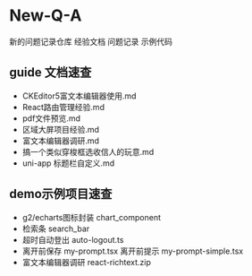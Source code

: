 # New-Q-A
新的问题记录仓库 经验文档 问题记录 示例代码

## guide 文档速查

- CKEditor5富文本编辑器使用.md    
- React路由管理经验.md    
- pdf文件预览.md    
- 区域大屏项目经验.md    
- 富文本编辑器调研.md    
- 搞一个类似穿梭框选收信人的玩意.md    
- uni-app 标题栏自定义.md    

## demo示例项目速查 

- g2/echarts图标封装 chart_component
- 检索条 search_bar
- 超时自动登出 auto-logout.ts
- 离开前保存 my-prompt.tsx 离开前提示 my-prompt-simple.tsx
- 富文本编辑器调研 react-richtext.zip

